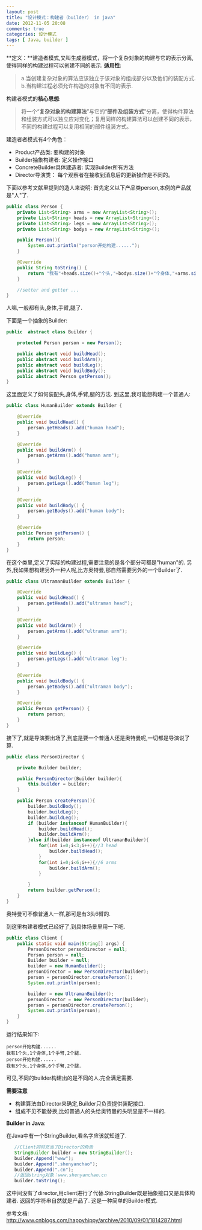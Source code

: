 ```yaml
---
layout: post
title: "设计模式：构建者（builder） in java"
date: 2012-11-05 20:08
comments: true
categories: 设计模式
tags: [ Java, builder ]
---
```

**定义：**建造者模式,又叫生成器模式，将一个复杂对象的构建与它的表示分离,使得同样的构建过程可以创建不同的表示.
**适用性**:
>a.当创建复杂对象的算法应该独立于该对象的组成部分以及他们的装配方式.
>b.当构建过程必须允许构造的对象有不同的表示.

构建者模式的**核心思想**:
>将一个“**复杂对象的构建算法**”与它的“**部件及组装方式**”分离，使得构件算法和组装方式可以独立应对变化；复用同样的构建算法可以创建不同的表示，不同的构建过程可以复用相同的部件组装方式。


建造者者模式有4个角色：

* Product产品类:
要构建的对象
* Builder抽象构建者:
定义操作接口
* ConcreteBuilder具体建造者:
实现Builder所有方法
* Director导演类：
每个观察者在接收到消息后的更新操作是不同的。

<!--more-->
下面以参考文献里提到的造人来说明:
首先定义以下产品类person,本例的产品就是"人"了.

```java
public class Person {
    private List<String> arms = new ArrayList<String>();
    private List<String> heads = new ArrayList<String>();
    private List<String> legs = new ArrayList<String>();
    private List<String> bodys = new ArrayList<String>();

    public Person(){
        System.out.println("person开始构建......");
    }

    @Override
    public String toString() {
        return "我有"+heads.size()+"个头,"+bodys.size()+"个身体,"+arms.size()+"个手臂,"+legs.size()+"个腿.";
    }

    //setter and getter ...
}
```

人嘛,一般都有头,身体,手臂,腿了.

下面是一个抽象的Builder:

```java
public  abstract class Builder {

    protected Person person = new Person();

    public abstract void buildHead();
    public abstract void buildArm();
    public abstract void buildLeg();
    public abstract void buildBody();
    public abstract Person getPerson();
}
```

这里面定义了如何装配头,身体,手臂,腿的方法.
到这里,我可能想构建一个普通人:

```java
public class HumanBuilder extends Builder {

    @Override
    public void buildHead() {
        person.getHeads().add("human head");
    }

    @Override
    public void buildArm() {
        person.getArms().add("human arm");
    }

    @Override
    public void buildLeg() {
        person.getLegs().add("human leg");
    }

    @Override
    public void buildBody() {
        person.getBodys().add("human body");
    }

    @Override
    public Person getPerson() {
        return person;
    }
}
```
在这个类里,定义了实际的构建过程,需要注意的是各个部分可都是"human"的.
另外,我如果想构建另外一种人呢,比方奥特曼,那自然需要另外的一个Builder了.

```java
public class UltramanBuilder extends Builder {

    @Override
    public void buildHead() {
        person.getHeads().add("ultraman head");
    }

    @Override
    public void buildArm() {
        person.getArms().add("ultraman arm");
    }

    @Override
    public void buildLeg() {
        person.getLegs().add("ultraman leg");
    }

    @Override
    public void buildBody() {
        person.getBodys().add("ultraman body");
    }

    @Override
    public Person getPerson() {
        return person;
    }
}
```
接下了,就是导演要出场了,到底是要一个普通人还是奥特曼呢,一切都是导演说了算.

```java
public class PersonDirector {

    private Builder builder;

    public PersonDirector(Builder builder){
        this.builder = builder;
    }

    public Person createPerson(){
        builder.buildBody();
        builder.buildLeg();
        builder.buildLeg();
        if (builder instanceof HumanBuilder){
            builder.buildHead();
            builder.buildArm();
        }else if(builder instanceof UltramanBuilder){
            for(int i=0;i<3;i++){//3 head
                builder.buildHead();
            }
            for(int i=0;i<6;i++){//6 arms
                builder.buildArm();
            }

        }
        return builder.getPerson();
    }
}
```
奥特曼可不像普通人一样,那可是有3头6臂的.

到这里构建者模式已经好了,到具体场景里用一下吧.

```java
public class Client {
    public static void main(String[] args) {
        PersonDirector personDirector = null;
        Person person = null;
        Builder builder = null;
        builder = new HumanBuilder();
        personDirector = new PersonDirector(builder);
        person = personDirector.createPerson();
        System.out.println(person);

        builder = new UltramanBuilder();
        personDirector = new PersonDirector(builder);
        person = personDirector.createPerson();
        System.out.println(person);
    }
}
```
运行结果如下:

    person开始构建......
    我有1个头,1个身体,1个手臂,2个腿.
    person开始构建......
    我有3个头,1个身体,6个手臂,2个腿.

可见,不同的builder构建出的是不同的人.完全满足需要.

**需要注意**
* 构建算法由Director来确定,Builder只负责提供装配接口.
* 组成不见不能替换,比如普通人的头给奥特曼的头明显是不一样的.

**Builder in Java**:

在Java中有一个StringBuilder,看名字应该就知道了.

```java
   //Client同时充当了Director的角色
   StringBuilder builder = new StringBuilder();
   builder.Append("www");
   builder.Append(".shenyanchao");
   builder.Append(".cn");
   //返回string对象：www.shenyanchao.cn
   builder.toString();
```

这中间没有了director,用client进行了代替.StringBuilder既是抽象接口又是具体构建者. 返回的字符串自然就是产品了. 这是一种简单的Builder模式.


参考文档:
<http://www.cnblogs.com/happyhippy/archive/2010/09/01/1814287.html>
